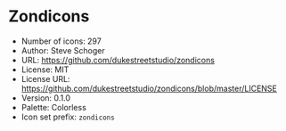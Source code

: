 # Zondicons

- Number of icons: 297
- Author: Steve Schoger
- URL: https://github.com/dukestreetstudio/zondicons
- License: MIT
- License URL: https://github.com/dukestreetstudio/zondicons/blob/master/LICENSE
- Version: 0.1.0
- Palette: Colorless
- Icon set prefix: `zondicons`

